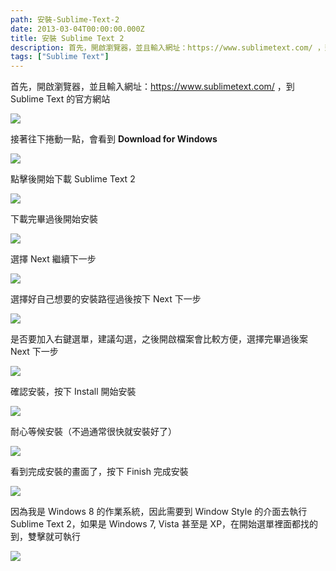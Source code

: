 ```yaml
---
path: 安裝-Sublime-Text-2
date: 2013-03-04T00:00:00.000Z
title: 安裝 Sublime Text 2
description: 首先，開啟瀏覽器，並且輸入網址：https://www.sublimetext.com/ ，到 Sublime Text的官方網站
tags: ["Sublime Text"]
---
```


首先，開啟瀏覽器，並且輸入網址：https://www.sublimetext.com/ ，到 Sublime Text 的官方網站

![](./images/197009a6d074f7c958ac90a091133fa9.png)

接著往下捲動一點，會看到 **Download for Windows**

![](./images/0b22a6d018b16cf44e60994e4d749ab2.png)

點擊後開始下載 Sublime Text 2

![](./images/2f777b4d1327affcc425ecb08bce3dc8.png)

下載完畢過後開始安裝

![](./images/a3882bfe3545441a47b50706755b2d43.png)

選擇 Next 繼續下一步

![](./images/ce90c4c6b34dc14a19a0a94314bc8640.png)

選擇好自己想要的安裝路徑過後按下 Next 下一步

![](./images/18077458d68d4b638b5acf2469d9cdef.png)

是否要加入右鍵選單，建議勾選，之後開啟檔案會比較方便，選擇完畢過後案 Next 下一步

![](./images/d71b331b0176b77be904a9c5c7b70803.png)

確認安裝，按下 Install 開始安裝

![](./images/b7c270cbf856390eb900093fbfa8a153.png)

耐心等候安裝（不過通常很快就安裝好了）

![](./images/75b5b29d4beca562cba727445c467a1f.png)

看到完成安裝的畫面了，按下 Finish 完成安裝

![](./images/c43d8958ca2eaa56e4f2d3ddf520e57e.png)

因為我是 Windows 8 的作業系統，因此需要到 Window Style 的介面去執行 Sublime Text 2，如果是 Windows 7, Vista 甚至是 XP，在開始選單裡面都找的到，雙擊就可執行

![](./images/a1425fa24cf94d39a88efc24a486cf13.png)
